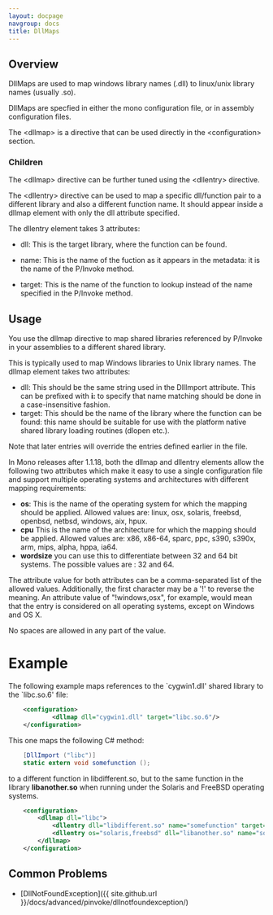 ```yaml
---
layout: docpage
navgroup: docs
title: DllMaps
---
```


Overview
--------

DllMaps are used to map windows library names (.dll) to linux/unix library names (usually .so).

DllMaps are specfied in either the mono configuration file, or in assembly configuration files.

The \<dllmap\> is a directive that can be used directly in the \<configuration\> section.

### Children

The \<dllmap\> directive can be further tuned using the \<dllentry\> directive.

The \<dllentry\> directive can be used to map a specific dll/function pair to a different library and also a different function name. It should appear inside a dllmap element with only the dll attribute specified.

The dllentry element takes 3 attributes:

-   dll: This is the target library, where the function can be found.

-   name: This is the name of the fuction as it appears in the metadata: it is the name of the P/Invoke method.

-   target: This is the name of the function to lookup instead of the name specified in the P/Invoke method.

Usage
-----

You use the dllmap directive to map shared libraries referenced by P/Invoke in your assemblies to a different shared library.

This is typically used to map Windows libraries to Unix library names. The dllmap element takes two attributes:

-   dll: This should be the same string used in the DllImport attribute. This can be prefixed with **i:** to specify that name matching should be done in a case-insensitive fashion.
-   target: This should be the name of the library where the function can be found: this name should be suitable for use with the platform native shared library loading routines (dlopen etc.).

Note that later entries will override the entries defined earlier in the file.

In Mono releases after 1.1.18, both the dllmap and dllentry elements allow the following two attributes which make it easy to use a single configuration file and support multiple operating systems and architectures with different mapping requirements:

-   **os**: This is the name of the operating system for which the mapping should be applied. Allowed values are: linux, osx, solaris, freebsd, openbsd, netbsd, windows, aix, hpux.
-   **cpu** This is the name of the architecture for which the mapping should be applied. Allowed values are: x86, x86-64, sparc, ppc, s390, s390x, arm, mips, alpha, hppa, ia64.
-   **wordsize** you can use this to differentiate between 32 and 64 bit systems. The possible values are : 32 and 64.

The attribute value for both attributes can be a comma-separated list of the allowed values. Additionally, the first character may be a '!' to reverse the meaning. An attribute value of "!windows,osx", for example, would mean that the entry is considered on all operating systems, except on Windows and OS X.

No spaces are allowed in any part of the value.

Example
=======

The following example maps references to the \`cygwin1.dll' shared library to the \`libc.so.6' file:

``` xml
    <configuration>
            <dllmap dll="cygwin1.dll" target="libc.so.6"/>
    </configuration>
```

This one maps the following C\# method:

``` csharp
    [DllImport ("libc")]
    static extern void somefunction ();
```

to a different function in libdifferent.so, but to the same function in the library **libanother.so** when running under the Solaris and FreeBSD operating systems.

``` xml
    <configuration>
        <dllmap dll="libc">
            <dllentry dll="libdifferent.so" name="somefunction" target="differentfunction" />
            <dllentry os="solaris,freebsd" dll="libanother.so" name="somefunction" target="differentfunction" />
        </dllmap>
    </configuration>
```

Common Problems
---------------

-   [DllNotFoundException]({{ site.github.url }}/docs/advanced/pinvoke/dllnotfoundexception/)


